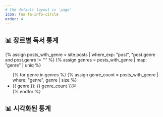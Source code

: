 ```yaml
---
# the default layout is 'page'
icon: fas fa-info-circle
order: 4
---
```


## 📊 장르별 독서 통계

<!-- 장르가 있는 글만 필터링 -->
{% assign posts_with_genre = site.posts | where_exp: "post", "post.genre and post.genre != ''" %}
{% assign genres = posts_with_genre | map: "genre" | uniq %}

<ul>
  {% for genre in genres %}
    {% assign genre_count = posts_with_genre | where: "genre", genre | size %}
    <li>{{ genre }}: {{ genre_count }}권</li>
  {% endfor %}
</ul>

## 📊 시각화된 통계

<canvas id="genreChart" width="400" height="400"></canvas>

<!-- Chart.js 로드 -->
<script src="https://cdn.jsdelivr.net/npm/chart.js"></script>

<script>
  document.addEventListener("DOMContentLoaded", function() {
    const ctx = document.getElementById('genreChart').getContext('2d');

    // 장르와 수량 데이터 생성 (쉼표 문제 해결)
    const labels = [
      {% for genre in genres %}
        "{{ genre }}" {% if forloop.last == false %}, {% endif %}
      {% endfor %}
    ];

    const data = [
      {% for genre in genres %}
        {{ posts_with_genre | where: "genre", genre | size }} {% if forloop.last == false %}, {% endif %}
      {% endfor %}
    ];

    // 디버깅: 콘솔에 데이터 출력
    console.log("📊 장르 목록:", labels);
    console.log("📈 장르별 수량:", data);

    // 데이터 확인 후 차트 생성
    if (labels.length > 0 && data.length > 0) {
      new Chart(ctx, {
        type: 'bar',
        data: {
          labels: labels,
          datasets: [{
            label: '독서 장르별 통계',
            data: data,
            backgroundColor: [
              'rgba(255, 99, 132, 0.6)',
              'rgba(54, 162, 235, 0.6)',
              'rgba(255, 206, 86, 0.6)',
              'rgba(75, 192, 192, 0.6)',
              'rgba(153, 102, 255, 0.6)',
              'rgba(255, 159, 64, 0.6)'
            ],
            borderWidth: 1
          }]
        },
        options: {
          responsive: true,
          scales: {
            y: {
              beginAtZero: true
            }
          }
        }
      });
    } else {
      console.warn("⚠️ 차트를 생성할 데이터가 없습니다.");
    }
  });
</script>